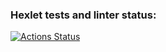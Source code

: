 ### Hexlet tests and linter status:
[![Actions Status](https://github.com/Markoricci/frontend-project-46/actions/workflows/hexlet-check.yml/badge.svg)](https://github.com/Markoricci/frontend-project-46/actions)